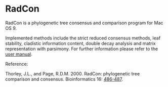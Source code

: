 RadCon
======

RadCon is a phylogenetic tree consensus and comparison program for Mac OS 9.

Implemented methods include the strict reduced consensus methods, leaf stability, cladistic information content, double decay analysis and matrix representation with parsimony. For further information please refer to the [user manual](https://github.com/poissonconsulting.github.io/RadCon).

Reference:

Thorley, J.L., and Page, R.D.M. 2000. RadCon: phylogenetic tree comparison and consensus. Bioinformatics 16: [486-487](http://bioinformatics.oxfordjournals.org/content/16/5/486).
